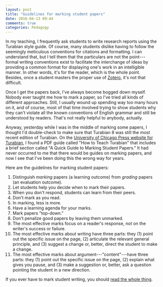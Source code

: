 ```yaml
---
layout: post
title: "Guidelines for marking student papers"
date: 2016-04-13 09:44
comments: true
categories: Pedagogy
---
```


[turabian-site]: http://www.press.uchicago.edu/books/turabian/manual/index.html
[marking-guide]: http://www.press.uchicago.edu/books/turabian/turabian_instructor_guide.pdf

In my teaching, I frequently ask students to write research reports using the Turabian style guide. Of course, many students dislike having to follow the seemingly meticulous conventions for citations and formatting. I can understand that, but I tell them that the particulars are not the point---formal writing conventions exist to facilitate the interchange of ideas by providing a common format for displaying one's work in an intelligible manner. In other words, it's for the reader, which is the whole point. Besides, once a student masters the proper use of [Zotero](http://www.zotero.org/), it's not that difficult.

Once I get the papers back, I've always become bogged down myself. Nobody ever taught me how to mark a paper, so I've tried all kinds of different approaches. Still, I usually wound up spending way too many hours on it, and of course, most of that time involved trying to show students why they can't violate all the known conventions of English grammar and still be understood by readers. That's not really helpful to anybody, actually.

Anyway, yesterday while I was in the middle of marking some papers, I thought I'd double-check to make sure that Turabian 8 was still the most recent edition of Turabian. On the [University of Chicago Press website for Turabian][turabian-site], I found a PDF guide called "How to Teach Turabian" that includes a brief section called "A Quick Guide to Marking Student Papers." It had never occurred to me that there would be guides on marking papers, and now I see that I've been doing this the wrong way for years.

Here are the guidelines for marking student papers:

1. Distinguish *marking* papers (a learning outcome) from *grading* papers (an evaluation outcome).
2. Let students help you decide when to mark their papers.
3. When you don't respond, students can learn from their peers. 
4. Don't mark as you read.
5. In marking, less is more.
6. Have a learning agenda for your marks. 
7. Mark papers "top-down."
8. Don't penalize good papers by leaving them unmarked. 
9. The most effective marks focus on a reader's response, not on the writer's success or failure.
10. The most effective marks about writing have three parts: they (1) point out the specific issue on the page, (2) articulate the relevant general principle, and (3) suggest a change or, better, direct the student to make a change.
11. The most effective marks about argument---"content"---have three parts: they (1) point out the specific issue on the page, (2) explain what gives you pause, and (3) make a suggestion or, better, ask a question pointing the student in a new direction.

If you ever have to mark student writing, you should [read the whole thing][marking-guide].